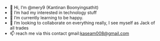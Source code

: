 - 👋 Hi, I’m @mery9 (Kantinan Boonyingsathit)
- 👀 I’m had my interested in technology stuff
- 🌱 I’m currently learning to be happy.
- 💞️ I’m looking to collaborate on everything really, I see myself as Jack of all trades
- 📫 reach me via this contact gmail:kaseam008@gmail.com

<!---
mery9/mery9 is a ✨ special ✨ repository because its `README.md` (this file) appears on your GitHub profile.
You can click the Preview link to take a look at your changes.
--->
